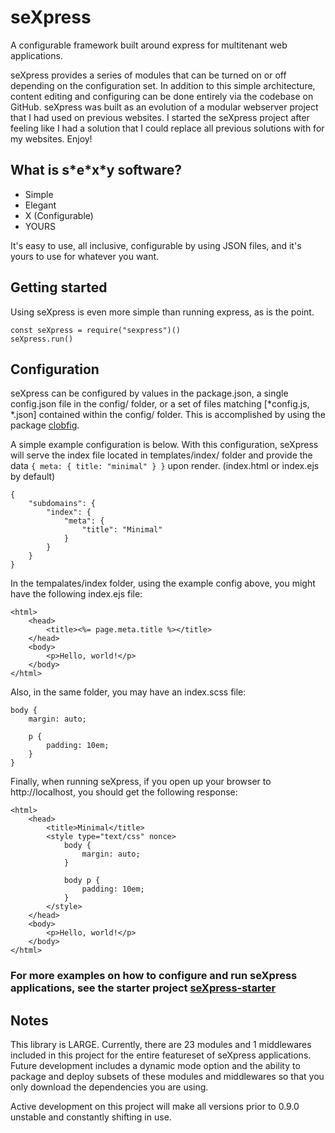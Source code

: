 # seXpress

A configurable framework built around express for multitenant web applications.

seXpress provides a series of modules that can be turned on or off depending on the configuration set. In addition to this simple architecture, content editing and configuring can be done entirely via the codebase on GitHub. seXpress was built as an evolution of a modular webserver project that I had used on previous websites. I started the seXpress project after feeling like I had a solution that I could replace all previous solutions with for my websites. Enjoy!

## What is s\*e\*x\*y software?

-   Simple
-   Elegant
-   X (Configurable)
-   YOURS

It's easy to use, all inclusive, configurable by using JSON files, and it's yours to use for whatever you want.

## Getting started

Using seXpress is even more simple than running express, as is the point.

```
const seXpress = require("sexpress")()
seXpress.run()
```

## Configuration

seXpress can be configured by values in the package.json, a single config.json file in the config/ folder, or a set of files matching [*config.js, *.json] contained within the config/ folder. This is accomplished by using the package [clobfig](https://www.npmjs.com/package/clobfig).

A simple example configuration is below. With this configuration, seXpress will serve the index file located in templates/index/ folder and provide the data `{ meta: { title: "minimal" } }` upon render. (index.html or index.ejs by default)

```
{
    "subdomains": {
        "index": {
            "meta": {
                "title": "Minimal"
            }
        }
    }
}
```

In the tempalates/index folder, using the example config above, you might have the following index.ejs file:

```
<html>
	<head>
		<title><%= page.meta.title %></title>
	</head>
	<body>
		<p>Hello, world!</p>
	</body>
</html>
```

Also, in the same folder, you may have an index.scss file:

```
body {
	margin: auto;

	p {
		padding: 10em;
	}
}
```

Finally, when running seXpress, if you open up your browser to http://localhost, you should get the following response:

```
<html>
	<head>
		<title>Minimal</title>
		<style type="text/css" nonce>
			body {
				margin: auto;
			}

			body p {
				padding: 10em;
			}
		</style>
	</head>
	<body>
		<p>Hello, world!</p>
	</body>
</html>
```

### For more examples on how to configure and run seXpress applications, see the starter project [seXpress-starter](https://www.npmjs.com/package/seXpress-starter)

## Notes

This library is LARGE. Currently, there are 23 modules and 1 middlewares included in this project for the entire featureset of seXpress applications. Future development includes a dynamic mode option and the ability to package and deploy subsets of these modules and middlewares so that you only download the dependencies you are using.

Active development on this project will make all versions prior to 0.9.0 unstable and constantly shifting in use.
